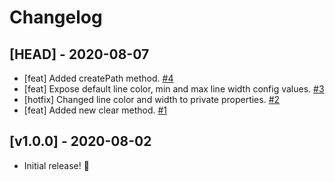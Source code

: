 # Changelog

## [HEAD] - 2020-08-07

- [feat] Added createPath method. [#4](https://github.com/neogeek/drawtheline/pull/4)
- [feat] Expose default line color, min and max line width config values. [#3](https://github.com/neogeek/drawtheline/pull/3)
- [hotfix] Changed line color and width to private properties. [#2](https://github.com/neogeek/drawtheline/pull/2)
- [feat] Added new clear method. [#1](https://github.com/neogeek/drawtheline/pull/1)

## [v1.0.0] - 2020-08-02

- Initial release! 🎉
